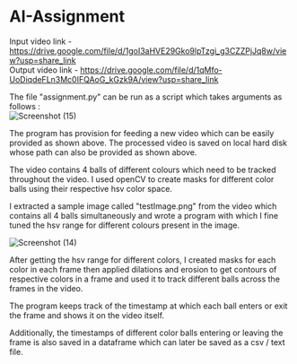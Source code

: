 # AI-Assignment

Input video link - https://drive.google.com/file/d/1goI3aHVE29Gko9lpTzgi_g3CZZPjJq8w/view?usp=share_link  </br>
Output video link - https://drive.google.com/file/d/1qMfo-UoDiqdeFLn3Mc0IFQAoG_kGzk9A/view?usp=share_link  </br>

The file "assignment.py" can be run as a script which takes arguments as follows : </br>
![Screenshot (15)](https://user-images.githubusercontent.com/58368119/214179024-021a7fd5-bb62-4267-ad31-fb5113753265.png)


The program has provision for feeding a new video which can be easily provided as shown above. The processed video is saved on local hard disk whose path can also be provided as shown above.

The video contains 4 balls of different colours which need to be tracked throughout the video. I used openCV to create masks for different color balls using their respective hsv color space. 

I extracted a sample image called "testImage.png" from the video which contains all 4 balls simultaneously and wrote a program with which I fine tuned the hsv range for different colours present in the image.

![Screenshot (14)](https://user-images.githubusercontent.com/58368119/214177913-128e5881-06e0-4169-b532-e090f03dc00e.png)

After getting the hsv range for different colors, I created masks for each color in each frame then applied dilations and erosion to get contours of respective colors in a frame and used it to track different balls across the frames in the video. </br>

The program keeps track of the timestamp at which each ball enters or exit the frame and shows it on the video itself.

Additionally, the timestamps of different color balls entering or leaving the frame is also saved in a dataframe which can later be saved as a csv / text file.

